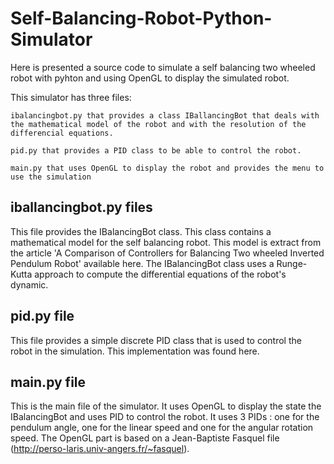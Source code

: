 # Self-Balancing-Robot-Python-Simulator

 Here is presented a source code to simulate a self balancing two wheeled robot with pyhton and using OpenGL to display the simulated robot.

This simulator has three files:

    ibalancingbot.py that provides a class IBallancingBot that deals with the mathematical model of the robot and with the resolution of the differencial equations.

    pid.py that provides a PID class to be able to control the robot.

    main.py that uses OpenGL to display the robot and provides the menu to use the simulation

## iballancingbot.py files

This file provides the IBalancingBot class. This class contains a mathematical model for the self balancing robot. This model is extract from the article 'A Comparison of Controllers for Balancing Two wheeled Inverted Pendulum Robot' available here.
The IBalancingBot class uses a Runge-Kutta approach to compute the differential equations of the robot's dynamic.

## pid.py file

This file provides a simple discrete PID class that is used to control the robot in the simulation. This implementation was found here. 

## main.py file

This is the main file of the simulator. It uses OpenGL to display the state the IBalancingBot and uses PID to control the robot. It uses 3 PIDs : one for the pendulum angle, one for the linear speed and one for the angular rotation speed. The OpenGL part is based on a Jean-Baptiste Fasquel file (http://perso-laris.univ-angers.fr/~fasquel). 
